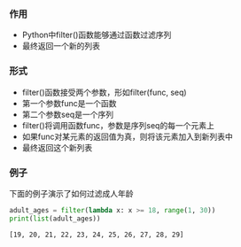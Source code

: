 ### 作用
- Python中filter()函数能够通过函数过滤序列
- 最终返回一个新的列表

### 形式
- filter()函数接受两个参数，形如filter(func, seq)
- 第一个参数func是一个函数
- 第二个参数seq是一个序列
- filter()将调用函数func，参数是序列seq的每一个元素上
- 如果func对某元素的返回值为真，则将该元素加入到新列表中
- 最终返回这个新列表


### 例子
下面的例子演示了如何过滤成人年龄
```python
adult_ages = filter(lambda x: x >= 18, range(1, 30))
print(list(adult_ages))
```
`[19, 20, 21, 22, 23, 24, 25, 26, 27, 28, 29]`
